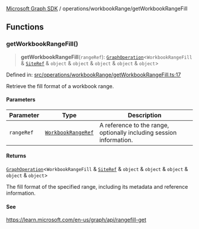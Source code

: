 [Microsoft Graph SDK](../../README.md) / operations/workbookRange/getWorkbookRangeFill

## Functions

### getWorkbookRangeFill()

> **getWorkbookRangeFill**(`rangeRef`): [`GraphOperation`](../../GraphOperation.md#graphoperation)\<`WorkbookRangeFill` & [`SiteRef`](../../SiteRef.md#siteref) & `object` & `object` & `object` & `object` & `object`\>

Defined in: [src/operations/workbookRange/getWorkbookRangeFill.ts:17](https://github.com/Future-Secure-AI/microsoft-graph/blob/main/src/operations/workbookRange/getWorkbookRangeFill.ts#L17)

Retrieve the fill format of a workbook range.

#### Parameters

| Parameter | Type | Description |
| ------ | ------ | ------ |
| `rangeRef` | [`WorkbookRangeRef`](../../WorkbookRangeRef.md#workbookrangeref) | A reference to the range, optionally including session information. |

#### Returns

[`GraphOperation`](../../GraphOperation.md#graphoperation)\<`WorkbookRangeFill` & [`SiteRef`](../../SiteRef.md#siteref) & `object` & `object` & `object` & `object` & `object`\>

The fill format of the specified range, including its metadata and reference information.

#### See

https://learn.microsoft.com/en-us/graph/api/rangefill-get
